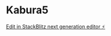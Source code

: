 # Kabura5

[Edit in StackBlitz next generation editor ⚡️](https://stackblitz.com/~/github.com/Miladebrahiem/Kabura5)